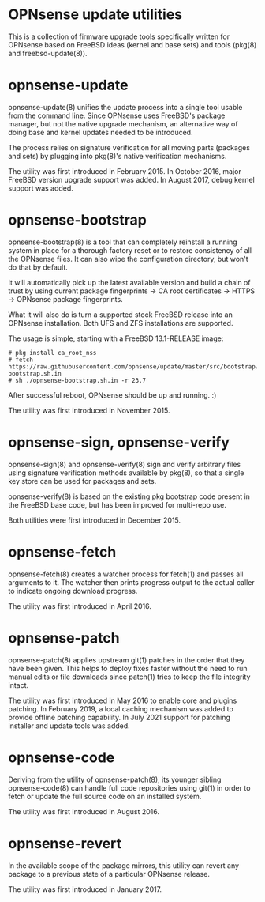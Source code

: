 OPNsense update utilities
=========================

This is a collection of firmware upgrade tools specifically written
for OPNsense based on FreeBSD ideas (kernel and base sets) and tools
(pkg(8) and freebsd-update(8)).

opnsense-update
===============

opnsense-update(8) unifies the update process into a single tool
usable from the command line. Since OPNsense uses FreeBSD's package
manager, but not the native upgrade mechanism, an alternative way
of doing base and kernel updates needed to be introduced.

The process relies on signature verification for all moving parts
(packages and sets) by plugging into pkg(8)'s native verification
mechanisms.

The utility was first introduced in February 2015.  In October 2016,
major FreeBSD version upgrade support was added.  In August 2017,
debug kernel support was added.

opnsense-bootstrap
==================

opnsense-bootstrap(8) is a tool that can completely reinstall a
running system in place for a thorough factory reset or to restore
consistency of all the OPNsense files.  It can also wipe the
configuration directory, but won't do that by default.

It will automatically pick up the latest available version and
build a chain of trust by using current package fingerprints -> CA
root certificates -> HTTPS -> OPNsense package fingerprints.

What it will also do is turn a supported stock FreeBSD release into
an OPNsense installation.  Both UFS and ZFS installations are supported.

The usage is simple, starting with a FreeBSD 13.1-RELEASE image:

    # pkg install ca_root_nss
    # fetch https://raw.githubusercontent.com/opnsense/update/master/src/bootstrap/opnsense-bootstrap.sh.in
    # sh ./opnsense-bootstrap.sh.in -r 23.7

After successful reboot, OPNsense should be up and running.  :)

The utility was first introduced in November 2015.

opnsense-sign, opnsense-verify
==============================

opnsense-sign(8) and opnsense-verify(8) sign and verify arbitrary
files using signature verification methods available by pkg(8),
so that a single key store can be used for packages and sets.

opnsense-verify(8) is based on the existing pkg bootstrap code present
in the FreeBSD base code, but has been improved for multi-repo use.

Both utilities were first introduced in December 2015.

opnsense-fetch
==============

opnsense-fetch(8) creates a watcher process for fetch(1) and passes
all arguments to it.  The watcher then prints progress output to the
actual caller to indicate ongoing download progress.

The utility was first introduced in April 2016.

opnsense-patch
==============

opnsense-patch(8) applies upstream git(1) patches in the order that they
have been given.  This helps to deploy fixes faster without the need
to run manual edits or file downloads since patch(1) tries to keep the
file integrity intact.

The utility was first introduced in May 2016 to enable core and plugins
patching.  In February 2019, a local caching mechanism was added to provide
offline patching capability.  In July 2021 support for patching installer
and update tools was added.

opnsense-code
=============

Deriving from the utility of opnsense-patch(8), its younger sibling
opnsense-code(8) can handle full code repositories using git(1)
in order to fetch or update the full source code on an installed system.

The utility was first introduced in August 2016.

opnsense-revert
===============

In the available scope of the package mirrors, this utility can
revert any package to a previous state of a particular OPNsense
release.

The utility was first introduced in January 2017.
